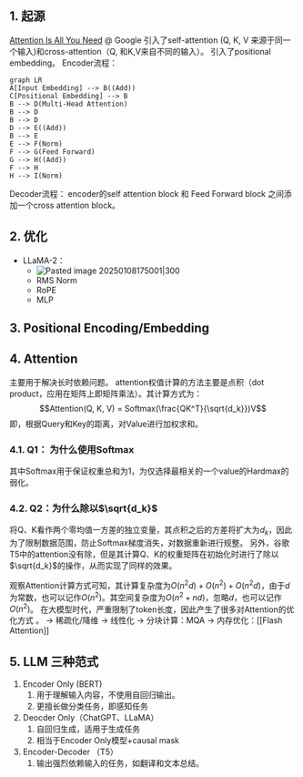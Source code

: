 ## 1.  起源
[Attention Is All You Need](https://arxiv.org/abs/1706.03762) @ Google
引入了self-attention (Q, K, V 来源于同一个输入)和cross-attention（Q, 和K,V来自不同的输入）。
引入了positional embedding。
Encoder流程：
```mermaid
graph LR
A[Input Embedding] --> B((Add))
C[Positional Embedding] --> B
B --> D(Multi-Head Attention)
B --> D
B --> D
D --> E((Add))
B --> E
E --> F(Norm)
F --> G(Feed Forward)
G --> H((Add))
F --> H
H --> I(Norm)

```
Decoder流程：
encoder的self attention block 和 Feed Forward block 之间添加一个cross attention block。
## 2.  优化
- LLaMA-2：
	- ![Pasted image 20250108175001|300](https://gitee.com/ease_zh/image-host/raw/master/img/2025/01/202501081750285.png)
	- RMS Norm
	- RoPE
	- MLP
## 3.  Positional Encoding/Embedding
## 4.  Attention
主要用于解决长时依赖问题。
attention权值计算的方法主要是点积（dot product，应用在矩阵上即矩阵乘法）。其计算方式为：
$$Attention(Q, K, V) = Softmax(\frac{QK^T}{\sqrt{d_k}})V$$
即，根据Query和Key的距离，对Value进行加权求和。
### 4.1.  Q1： 为什么使用Softmax
其中Softmax用于保证权重总和为1，为仅选择最相关的一个value的Hardmax的弱化。
### 4.2.  Q2：为什么除以$\sqrt{d_k}$ 
将Q、K看作两个零均值一方差的独立变量，其点积之后的方差将扩大为$d_k$，因此为了限制数据范围，防止Softmax梯度消失，对数据重新进行规整。
另外，谷歌T5中的attention没有除，但是其计算Q、K的权重矩阵在初始化时进行了除以$\sqrt{d_k}$的操作，从而实现了同样的效果。

观察Attention计算方式可知，其计算复杂度为$O(n^2d) + O(n^2) + O(n^2d)$，由于$d$为常数，也可以记作$O(n^2)$。其空间复杂度为$O(n^2 + nd)$，忽略$d$，也可以记作$O(n^2)$。
在大模型时代，严重限制了token长度，因此产生了很多对Attention的优化方式 。
-> 稀疏化/降维
-> 线性化
-> 分块计算：MQA
-> 内存优化：[[Flash Attention]]

## 5.  LLM 三种范式
1. Encoder Only (BERT)
	1. 用于理解输入内容，不使用自回归输出。
	2. 更擅长做分类任务，即感知任务
2. Deocder Only（ChatGPT、LLaMA）
	1. 自回归生成，适用于生成任务
	2. 相当于Encoder Only模型+causal mask
3. Encoder-Decoder （T5）
	1. 输出强烈依赖输入的任务，如翻译和文本总结。
